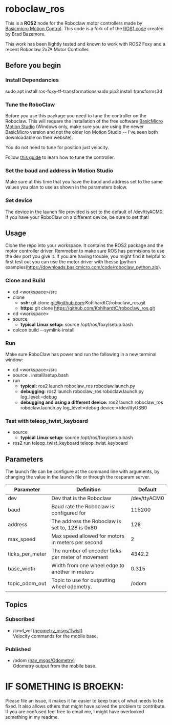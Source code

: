 # roboclaw_ros
This is a **ROS2** node for the Roboclaw motor controllers made by [Basicmicro Motion Control](https://www.basicmicro.com). This code is a fork of of the [ROS1 code](https://github.com/sonyccd/roboclaw_ros) created by Brad Bazemore.

This work has been llightly tested and known to work with ROS2 Foxy and a recent Roboclaw 2x7A Motor Controller. 

## Before you begin

### Install Dependancies 

sudo apt install ros-foxy-tf-transformations
sudo pip3 install transforms3d

### Tune the RoboClaw
Before you use this package you need to tune the controller on the Roboclaw.  This will requare the
installation of the free software [BasicMicro Motion Studio](https://downloads.basicmicro.com/software/BMStudio/setup.exe) (Windows only, make sure you are using the newer BasicMicro version and not the older Ion Motion Studio -- I've seen both downloadable on their website).

You do not need to tune for position just velocity.

Follow [this guide](https://resources.basicmicro.com/auto-tuning-with-motion-studio/) to learn how to tune the controller.  

### Set the baud and address in Motion Studio

Make sure at this time that you have the baud and address set to the same values you plan to use as shown in the parameters below. 

### Set device

The device in the launch file provided is set to the default of /dev/ttyACM0. If you have your RoboClaw on a different device, be sure to set that!

## Usage

Clone the repo into your workspace. It contains the ROS2 package and the motor controller driver. Remmeber to make sure ROS has permisions to use the dev port you give it. If you are having trouble, you might find it helpful to first test out you can use the motor driver with thesse [python examples(https://downloads.basicmicro.com/code/roboclaw_python.zip).

### Clone and Build

- cd \<workspace\>/src
- clone
  - **ssh:** git clone git@github.com:KohlhardtC/roboclaw_ros.git 
  - **https:** git clone https://github.com/KohlhardtC/roboclaw_ros.git
- cd \<workspace\>
- source
  - **typical Linux setup:** source /opt/ros/foxy/setup.bash
- colcon build --symlink-install

### Run

Make sure RoboClaw has power and run the following in a new terminal window:

- cd \<workspace\>/src
- source . install/setup.bash
- run 
  - **typical:** ros2 launch roboclaw_ros roboclaw.launch.py 
  - **debugging:** ros2 launch roboclaw_ros roboclaw.launch.py log_level:=debug
  - **debugging and using a different device:** ros2 launch roboclaw_ros roboclaw.launch.py log_level:=debug device:=/dev/ttyUSB0

### Test with teleop_twist_keyboard

- source
  - **typical Linux setup:** source /opt/ros/foxy/setup.bash
- ros2 run teleop_twist_keyboard teleop_twist_keyboard 


## Parameters
The launch file can be configure at the command line with arguments, by changing the value in the launch file or through the rosparam server.

|Parameter|Definition|Default|
|-----|-------|------|
|dev|Dev that is the Roboclaw|/dev/ttyACM0|
|baud|Baud rate the Roboclaw is configured for|115200|
|address|The address the Roboclaw is set to, 128 is 0x80|128|
|max_speed|Max speed allowed for motors in meters per second|2|
|ticks_per_meter|The number of encoder ticks per meter of movement|4342.2|
|base_width|Width from one wheel edge to another in meters|0.315|
|topic_odom_out|Topic to use for outputting wheel odometry.|/odom|

## Topics
### Subscribed
- /cmd_vel [(geometry_msgs/Twist)](http://docs.ros.org/api/geometry_msgs/html/msg/Twist.html)  
Velocity commands for the mobile base.
### Published
- /odom [(nav_msgs/Odometry)](http://docs.ros.org/api/nav_msgs/html/msg/Odometry.html)  
Odometry output from the mobile base.

# IF SOMETHING IS BROEKN:
Please file an issue, it makes it far easier to keep track of what needs to be fixed. It also allows others that might have solved the problem to contribute.  If you are confused feel free to email me, I might have overlooked something in my readme.
